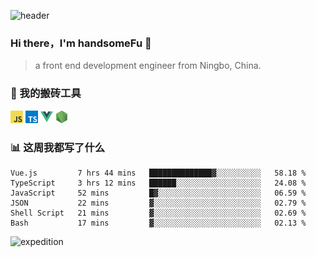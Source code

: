 ![header](https://raw.githubusercontent.com/fzq1998/fzq1998/master/header.png)

### Hi there，I'm handsomeFu 👋

> a front end development engineer from Ningbo, China.

### 🔧 我的搬砖工具
<code><img height="20" src="https://raw.githubusercontent.com/github/explore/80688e429a7d4ef2fca1e82350fe8e3517d3494d/topics/javascript/javascript.png" alt="javascript"></code>
<code><img height="20" src="https://raw.githubusercontent.com/github/explore/80688e429a7d4ef2fca1e82350fe8e3517d3494d/topics/typescript/typescript.png" alt="typescript"></code>
<code><img height="20" src="https://raw.githubusercontent.com/github/explore/80688e429a7d4ef2fca1e82350fe8e3517d3494d/topics/vue/vue.png" alt="vue"></code>
<code><img height="20" src="https://raw.githubusercontent.com/github/explore/80688e429a7d4ef2fca1e82350fe8e3517d3494d/topics/nodejs/nodejs.png" alt="nodejs"></code>



### 📊 这周我都写了什么
<!--START_SECTION:waka-->

```text
Vue.js         7 hrs 44 mins   ██████████████▓░░░░░░░░░░   58.18 %
TypeScript     3 hrs 12 mins   ██████░░░░░░░░░░░░░░░░░░░   24.08 %
JavaScript     52 mins         █▓░░░░░░░░░░░░░░░░░░░░░░░   06.59 %
JSON           22 mins         ▓░░░░░░░░░░░░░░░░░░░░░░░░   02.79 %
Shell Script   21 mins         ▓░░░░░░░░░░░░░░░░░░░░░░░░   02.69 %
Bash           17 mins         ▓░░░░░░░░░░░░░░░░░░░░░░░░   02.13 %
```

<!--END_SECTION:waka-->


![expedition](https://raw.githubusercontent.com/fzq1998/fzq1998/master/expedition.gif)

